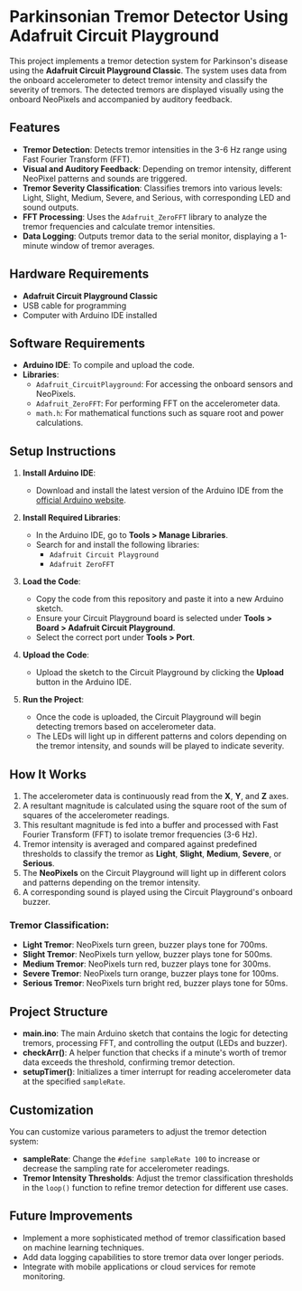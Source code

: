 
# Parkinsonian Tremor Detector Using Adafruit Circuit Playground

This project implements a tremor detection system for Parkinson's disease using the **Adafruit Circuit Playground Classic**. The system uses data from the onboard accelerometer to detect tremor intensity and classify the severity of tremors. The detected tremors are displayed visually using the onboard NeoPixels and accompanied by auditory feedback.

## Features
- **Tremor Detection**: Detects tremor intensities in the 3-6 Hz range using Fast Fourier Transform (FFT).
- **Visual and Auditory Feedback**: Depending on tremor intensity, different NeoPixel patterns and sounds are triggered.
- **Tremor Severity Classification**: Classifies tremors into various levels: Light, Slight, Medium, Severe, and Serious, with corresponding LED and sound outputs.
- **FFT Processing**: Uses the `Adafruit_ZeroFFT` library to analyze the tremor frequencies and calculate tremor intensities.
- **Data Logging**: Outputs tremor data to the serial monitor, displaying a 1-minute window of tremor averages.

## Hardware Requirements
- **Adafruit Circuit Playground Classic**
- USB cable for programming
- Computer with Arduino IDE installed

## Software Requirements
- **Arduino IDE**: To compile and upload the code.
- **Libraries**:
  - `Adafruit_CircuitPlayground`: For accessing the onboard sensors and NeoPixels.
  - `Adafruit_ZeroFFT`: For performing FFT on the accelerometer data.
  - `math.h`: For mathematical functions such as square root and power calculations.

## Setup Instructions
1. **Install Arduino IDE**:
   - Download and install the latest version of the Arduino IDE from the [official Arduino website](https://www.arduino.cc/en/software).

2. **Install Required Libraries**:
   - In the Arduino IDE, go to **Tools > Manage Libraries**.
   - Search for and install the following libraries:
     - `Adafruit Circuit Playground`
     - `Adafruit ZeroFFT`
   
3. **Load the Code**:
   - Copy the code from this repository and paste it into a new Arduino sketch.
   - Ensure your Circuit Playground board is selected under **Tools > Board > Adafruit Circuit Playground**.
   - Select the correct port under **Tools > Port**.

4. **Upload the Code**:
   - Upload the sketch to the Circuit Playground by clicking the **Upload** button in the Arduino IDE.

5. **Run the Project**:
   - Once the code is uploaded, the Circuit Playground will begin detecting tremors based on accelerometer data.
   - The LEDs will light up in different patterns and colors depending on the tremor intensity, and sounds will be played to indicate severity.

## How It Works
1. The accelerometer data is continuously read from the **X**, **Y**, and **Z** axes.
2. A resultant magnitude is calculated using the square root of the sum of squares of the accelerometer readings.
3. This resultant magnitude is fed into a buffer and processed with Fast Fourier Transform (FFT) to isolate tremor frequencies (3-6 Hz).
4. Tremor intensity is averaged and compared against predefined thresholds to classify the tremor as **Light**, **Slight**, **Medium**, **Severe**, or **Serious**.
5. The **NeoPixels** on the Circuit Playground will light up in different colors and patterns depending on the tremor intensity.
6. A corresponding sound is played using the Circuit Playground's onboard buzzer.

### Tremor Classification:
- **Light Tremor**: NeoPixels turn green, buzzer plays tone for 700ms.
- **Slight Tremor**: NeoPixels turn yellow, buzzer plays tone for 500ms.
- **Medium Tremor**: NeoPixels turn red, buzzer plays tone for 300ms.
- **Severe Tremor**: NeoPixels turn orange, buzzer plays tone for 100ms.
- **Serious Tremor**: NeoPixels turn bright red, buzzer plays tone for 50ms.

## Project Structure
- **main.ino**: The main Arduino sketch that contains the logic for detecting tremors, processing FFT, and controlling the output (LEDs and buzzer).
- **checkArr()**: A helper function that checks if a minute's worth of tremor data exceeds the threshold, confirming tremor detection.
- **setupTimer()**: Initializes a timer interrupt for reading accelerometer data at the specified `sampleRate`.

## Customization
You can customize various parameters to adjust the tremor detection system:
- **sampleRate**: Change the `#define sampleRate 100` to increase or decrease the sampling rate for accelerometer readings.
- **Tremor Intensity Thresholds**: Adjust the tremor classification thresholds in the `loop()` function to refine tremor detection for different use cases.

## Future Improvements
- Implement a more sophisticated method of tremor classification based on machine learning techniques.
- Add data logging capabilities to store tremor data over longer periods.
- Integrate with mobile applications or cloud services for remote monitoring.



